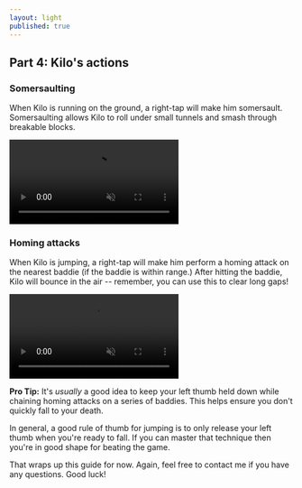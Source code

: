 ```yaml
---
layout: light
published: true
---
```


## Part 4: Kilo's actions

### Somersaulting

When Kilo is running on the ground, a right-tap will make him somersault. Somersaulting allows Kilo to roll under small tunnels and smash through breakable blocks.

<video autoplay="" loop="" muted="">
    <source type="video/webm" src="http://i.imgur.com/IuvR2ZC.webm">
    <source type="video/mp4" src="http://i.imgur.com/IuvR2ZC.mp4">
</video>

### Homing attacks

When Kilo is jumping, a right-tap will make him perform a homing attack on the nearest baddie (if the baddie is within range.) After hitting the baddie, Kilo will bounce in the air -- remember, you can use this to clear long gaps!

<video autoplay="" loop="" muted="">
    <source type="video/webm" src="http://i.imgur.com/6W6PE3s.webm">
    <source type="video/mp4" src="http://i.imgur.com/6W6PE3s.mp4">
</video>

**Pro Tip:** It's *usually* a good idea to keep your left thumb held down while chaining homing attacks on a series of baddies. This helps ensure you don't quickly fall to your death.

In general, a good rule of thumb for jumping is to only release your left thumb when you're ready to fall. If you can master that technique then you're in good shape for beating the game.

That wraps up this guide for now. Again, feel free to contact me if you have any questions. Good luck!
